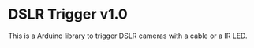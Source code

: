 <h1>DSLR Trigger v1.0</h1>

<p>This is a Arduino library to trigger DSLR cameras with a cable or a IR LED.</p>
